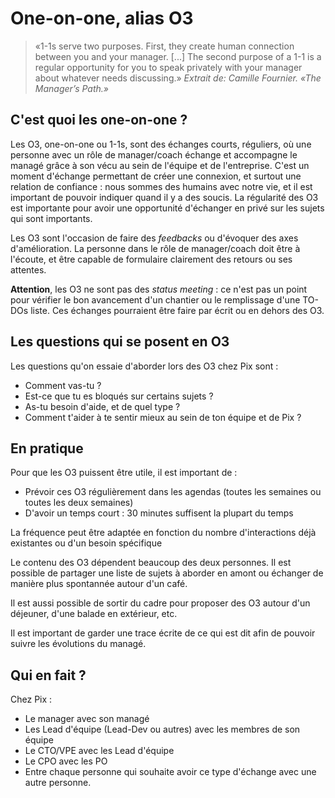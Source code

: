 # One-on-one, alias O3

> «1-1s serve two purposes. First, they create human connection between you and your manager. [...] The second purpose of a 1-1 is a regular opportunity for you to speak privately with your manager about whatever needs discussing.»
_Extrait de: Camille Fournier. «The Manager’s Path.»_

## C'est quoi les one-on-one ? 

Les O3, one-on-one ou 1-1s, sont des échanges courts, réguliers, où une personne avec un rôle de manager/coach échange et accompagne le managé grâce à son vécu au sein de l'équipe et de l'entreprise.
C'est un moment d'échange permettant de créer une connexion, et surtout une relation de confiance : nous sommes des humains avec notre vie, et il est important de pouvoir indiquer quand il y a des soucis.
La régularité des O3 est importante pour avoir une opportunité d'échanger en privé sur les sujets qui sont importants.

Les O3 sont l'occasion de faire des _feedbacks_ ou d'évoquer des axes d'amélioration.
La personne dans le rôle de manager/coach doit être à l'écoute, et être capable de formulaire clairement des retours ou ses attentes.

**Attention**, les O3 ne sont pas des _status meeting_ : ce n'est pas un point pour vérifier le bon avancement d'un chantier ou le remplissage d'une TO-DOs liste. Ces échanges pourraient être faire par écrit ou en dehors des O3.

## Les questions qui se posent en O3

Les questions qu'on essaie d'aborder lors des O3 chez Pix sont : 
* Comment vas-tu ? 
* Est-ce que tu es bloqués sur certains sujets ?
* As-tu besoin d'aide, et de quel type ? 
* Comment t'aider à te sentir mieux au sein de ton équipe et de Pix ?

## En pratique

Pour que les O3 puissent être utile, il est important de : 
* Prévoir ces O3 régulièrement dans les agendas (toutes les semaines ou toutes les deux semaines)
* D'avoir un temps court : 30 minutes suffisent la plupart du temps

La fréquence peut être adaptée en fonction du nombre d'interactions déjà existantes ou d'un besoin spécifique 

Le contenu des O3 dépendent beaucoup des deux personnes. Il est possible de partager une liste de sujets à aborder en amont ou échanger de manière plus spontannée autour d'un café.

Il est aussi possible de sortir du cadre pour proposer des O3 autour d'un déjeuner, d'une balade en extérieur, etc.

Il est important de garder une trace écrite de ce qui est dit afin de pouvoir suivre les évolutions du managé.

## Qui en fait ?

Chez Pix : 
* Le manager avec son managé
* Les Lead d'équipe (Lead-Dev ou autres) avec les membres de son équipe
* Le CTO/VPE avec les Lead d'équipe
* Le CPO avec les PO
* Entre chaque personne qui souhaite avoir ce type d'échange avec une autre personne.
